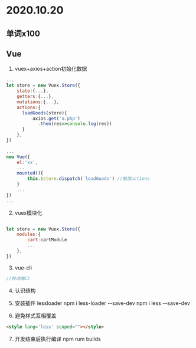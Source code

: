 # 2020.10.20

## 单词x100

## Vue

1. vuex+axios+action初始化数据

```js
...
let store = new Vuex.Store({
    state:{...},
    getters:{...},
    mutations:{...},
    actions:{
      loadGoods(store){
          axios.get('a.php')
          	.then(res=>console.log(res))
      }  
    },
})
             
...
new Vue({
	el:'xx',
    ...
    mounted(){
    	this.$store.dispatch('loadGoods') //触发actions       
    }
    ...
})
...
```

2. vuex模块化

```js

let store = new Vuex.Store({
    modules:{
        cart:cartModule
        ...
    },
})
```

3. vue-cli

```js
//修改端口

```

4. 认识结构
5. 安装插件 lessloader   npm i less-loader --save-dev  npm i less --save-dev

6. 避免样式互相覆盖

```html
<style lang='less' scoped=""></style>
```

7. 开发结束后执行编译 npm rum builds
